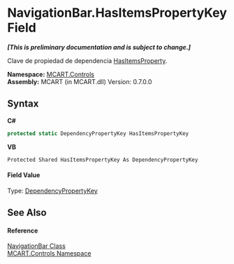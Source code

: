 # NavigationBar.HasItemsPropertyKey Field
 _**\[This is preliminary documentation and is subject to change.\]**_

Clave de propiedad de dependencia <a href="b183c85f-b2cb-cdde-d651-6216798af9ba">HasItemsProperty</a>.

**Namespace:**&nbsp;<a href="1c9d7a8e-81d4-838a-f87d-7379b253b6ce">MCART.Controls</a><br />**Assembly:**&nbsp;MCART (in MCART.dll) Version: 0.7.0.0

## Syntax

**C#**<br />
``` C#
protected static DependencyPropertyKey HasItemsPropertyKey
```

**VB**<br />
``` VB
Protected Shared HasItemsPropertyKey As DependencyPropertyKey
```


#### Field Value
Type: <a href="http://msdn2.microsoft.com/es-es/library/ms602348" target="_blank">DependencyPropertyKey</a>

## See Also


#### Reference
<a href="f8adee10-4c70-0c35-f2ea-0afdd2e92957">NavigationBar Class</a><br /><a href="1c9d7a8e-81d4-838a-f87d-7379b253b6ce">MCART.Controls Namespace</a><br />